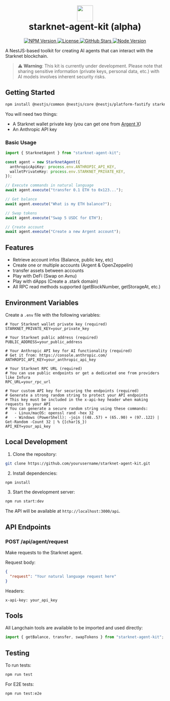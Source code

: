 <h1 align="center">
  <img src="https://pbs.twimg.com/profile_images/1834202903189618688/N4J8emeY_400x400.png" width="50"><br>
  starknet-agent-kit (alpha)
</h1>

<p align="center">
  <a href="https://www.npmjs.com/package/starknet-agent-kit">
    <img src="https://img.shields.io/npm/v/starknet-agent-kit.svg" alt="NPM Version" />
  </a>
  <a href="https://github.com/kasarlabs/starknet-agent-kit/blob/main/LICENSE">
    <img src="https://img.shields.io/npm/l/starknet-agent-kit.svg" alt="License" />
  </a>
  <a href="https://github.com/kasarlabs/starknet-agent-kit/stargazers">
    <img src="https://img.shields.io/github/stars/kasarlabs/starknet-agent-kit.svg" alt="GitHub Stars" />
  </a>
  <a href="https://nodejs.org">
    <img src="https://img.shields.io/node/v/starknet-agent-kit.svg" alt="Node Version" />
  </a>
</p>

A NestJS-based toolkit for creating AI agents that can interact with the Starknet blockchain.

> ⚠️ **Warning**: This kit is currently under development. Please note that sharing sensitive information (private keys, personal data, etc.) with AI models involves inherent security risks.

## Getting Started

```bash
npm install @nestjs/common @nestjs/core @nestjs/platform-fastify starknet @langchain/anthropic
```

You will need two things:

- A Starknet wallet private key (you can get one from [Argent X](https://www.argent.xyz/argent-x))
- An Anthropic API key

### Basic Usage

```typescript
import { StarknetAgent } from "starknet-agent-kit";

const agent = new StarknetAgent({
  anthropicApiKey: process.env.ANTHROPIC_API_KEY,
  walletPrivateKey: process.env.STARKNET_PRIVATE_KEY,
});

// Execute commands in natural language
await agent.execute("transfer 0.1 ETH to 0x123...");

// Get balance
await agent.execute("What is my ETH balance?");

// Swap tokens
await agent.execute("Swap 5 USDC for ETH");

// Create account
await agent.execute("Create a new Argent account");
```

## Features

- Retrieve account infos (Balance, public key, etc)
- Create one or multiple accounts (Argent & OpenZeppelin)
- transfer assets between accounts
- Play with DeFi (Swap on Avnu)
- Play with dApps (Create a .stark domain)
- All RPC read methods supported (getBlockNumber, getStorageAt, etc.)

## Environment Variables

Create a `.env` file with the following variables:

```env
# Your Starknet wallet private key (required)
STARKNET_PRIVATE_KEY=your_private_key

# Your Starknet public address (required)
PUBLIC_ADDRESS=your_public_address

# Your Anthropic API key for AI functionality (required)
# Get it from: https://console.anthropic.com/
ANTHROPIC_API_KEY=your_anthropic_api_key

# Your Starknet RPC URL (required)
# You can use public endpoints or get a dedicated one from providers like Infura
RPC_URL=your_rpc_url

# Your custom API key for securing the endpoints (required)
# Generate a strong random string to protect your API endpoints
# This key must be included in the x-api-key header when making requests to your API
# You can generate a secure random string using these commands:
#   - Linux/macOS: openssl rand -hex 32
#   - Windows (PowerShell): -join ((48..57) + (65..90) + (97..122) | Get-Random -Count 32 | % {[char]$_})
API_KEY=your_api_key
```

## Local Development

1. Clone the repository:

```bash
git clone https://github.com/yourusername/starknet-agent-kit.git
```

2. Install dependencies:

```bash
npm install
```

3. Start the development server:

```bash
npm run start:dev
```

The API will be available at `http://localhost:3000/api`.

## API Endpoints

### POST /api/agent/request

Make requests to the Starknet agent.

Request body:

```json
{
  "request": "Your natural language request here"
}
```

Headers:

```
x-api-key: your_api_key
```

## Tools

All Langchain tools are available to be imported and used directly:

```typescript
import { getBalance, transfer, swapTokens } from "starknet-agent-kit";
```

## Testing

To run tests:

```bash
npm run test
```

For E2E tests:

```bash
npm run test:e2e
```
